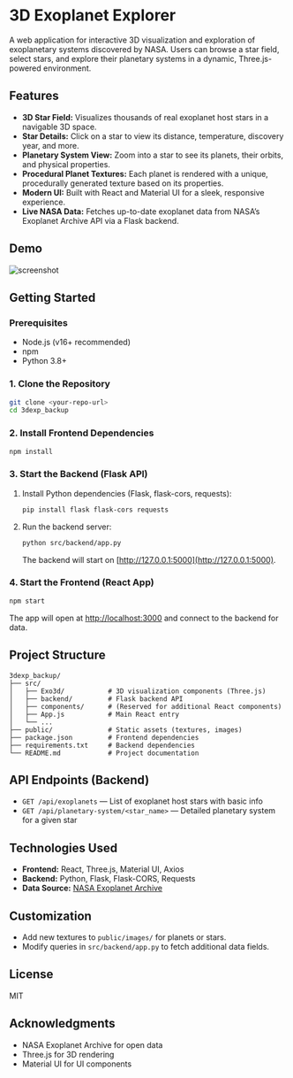 # 3D Exoplanet Explorer

A web application for interactive 3D visualization and exploration of exoplanetary systems discovered by NASA. Users can browse a star field, select stars, and explore their planetary systems in a dynamic, Three.js-powered environment.

## Features

- **3D Star Field:** Visualizes thousands of real exoplanet host stars in a navigable 3D space.
- **Star Details:** Click on a star to view its distance, temperature, discovery year, and more.
- **Planetary System View:** Zoom into a star to see its planets, their orbits, and physical properties.
- **Procedural Planet Textures:** Each planet is rendered with a unique, procedurally generated texture based on its properties.
- **Modern UI:** Built with React and Material UI for a sleek, responsive experience.
- **Live NASA Data:** Fetches up-to-date exoplanet data from NASA’s Exoplanet Archive API via a Flask backend.

## Demo

![screenshot](public/images/starsurface.jpg)

## Getting Started

### Prerequisites

- Node.js (v16+ recommended)
- npm
- Python 3.8+

### 1. Clone the Repository

```bash
git clone <your-repo-url>
cd 3dexp_backup
```

### 2. Install Frontend Dependencies

```bash
npm install
```

### 3. Start the Backend (Flask API)

1. Install Python dependencies (Flask, flask-cors, requests):
   ```bash
   pip install flask flask-cors requests
   ```
2. Run the backend server:
   ```bash
   python src/backend/app.py
   ```
   The backend will start on [http://127.0.0.1:5000](http://127.0.0.1:5000).

### 4. Start the Frontend (React App)

```bash
npm start
```

The app will open at [http://localhost:3000](http://localhost:3000) and connect to the backend for data.

## Project Structure

```
3dexp_backup/
├── src/
│   ├── Exo3d/           # 3D visualization components (Three.js)
│   ├── backend/         # Flask backend API
│   ├── components/      # (Reserved for additional React components)
│   ├── App.js           # Main React entry
│   └── ...
├── public/              # Static assets (textures, images)
├── package.json         # Frontend dependencies
├── requirements.txt     # Backend dependencies
└── README.md            # Project documentation
```

## API Endpoints (Backend)

- `GET /api/exoplanets` — List of exoplanet host stars with basic info
- `GET /api/planetary-system/<star_name>` — Detailed planetary system for a given star

## Technologies Used

- **Frontend:** React, Three.js, Material UI, Axios
- **Backend:** Python, Flask, Flask-CORS, Requests
- **Data Source:** [NASA Exoplanet Archive](https://exoplanetarchive.ipac.caltech.edu/)

## Customization

- Add new textures to `public/images/` for planets or stars.
- Modify queries in `src/backend/app.py` to fetch additional data fields.

## License

MIT

## Acknowledgments

- NASA Exoplanet Archive for open data
- Three.js for 3D rendering
- Material UI for UI components

